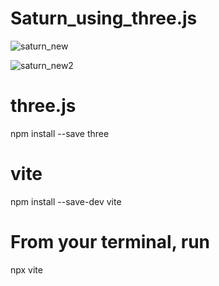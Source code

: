 # Saturn_using_three.js

![saturn_new](https://github.com/Amandi130/Saturn_using_three.js/assets/93074050/5e366251-7e67-4499-be8c-b2b49eed5047)


![saturn_new2](https://github.com/Amandi130/Saturn_using_three.js/assets/93074050/3774d466-c938-4fc3-82b2-24b61de024e4)



# three.js
npm install --save three

# vite
npm install --save-dev vite

# From your terminal, run
npx vite
